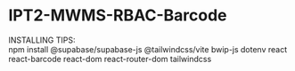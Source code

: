 # IPT2-MWMS-RBAC-Barcode

INSTALLING TIPS: <br/>
npm install @supabase/supabase-js @tailwindcss/vite bwip-js dotenv react react-barcode react-dom react-router-dom tailwindcss


